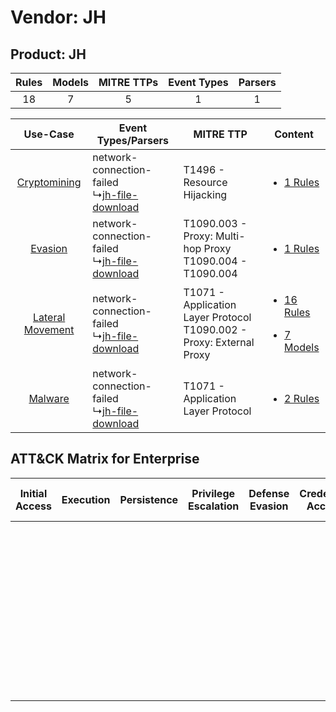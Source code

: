 Vendor: JH
==========
Product: JH
-----------
| Rules | Models | MITRE TTPs | Event Types | Parsers |
|:-----:|:------:|:----------:|:-----------:|:-------:|
|  18   |   7    |     5      |      1      |    1    |

|    Use-Case    | Event Types/Parsers    | MITRE TTP    | Content    |
|:----:| ---- | ---- | ---- |
|     [Cryptomining](../../../UseCases/uc_cryptomining.md)     |  network-connection-failed<br> ↳[jh-file-download](Ps/pC_jhfiledownload.md)<br> | T1496 - Resource Hijacking<br>    | [<ul><li>1 Rules</li></ul>](RM/r_m_jh_jh_Cryptomining.md)    |
|          [Evasion](../../../UseCases/uc_evasion.md)          |  network-connection-failed<br> ↳[jh-file-download](Ps/pC_jhfiledownload.md)<br> | T1090.003 - Proxy: Multi-hop Proxy<br>T1090.004 - T1090.004<br>    | [<ul><li>1 Rules</li></ul>](RM/r_m_jh_jh_Evasion.md)    |
| [Lateral Movement](../../../UseCases/uc_lateral_movement.md) |  network-connection-failed<br> ↳[jh-file-download](Ps/pC_jhfiledownload.md)<br> | T1071 - Application Layer Protocol<br>T1090.002 - Proxy: External Proxy<br> | [<ul><li>16 Rules</li></ul><ul><li>7 Models</li></ul>](RM/r_m_jh_jh_Lateral_Movement.md) |
|          [Malware](../../../UseCases/uc_malware.md)          |  network-connection-failed<br> ↳[jh-file-download](Ps/pC_jhfiledownload.md)<br> | T1071 - Application Layer Protocol<br>    | [<ul><li>2 Rules</li></ul>](RM/r_m_jh_jh_Malware.md)    |

ATT&CK Matrix for Enterprise
----------------------------
| Initial Access | Execution | Persistence | Privilege Escalation | Defense Evasion | Credential Access | Discovery | Lateral Movement | Collection | Command and Control                                                                                                                                                                                                                                                                                    | Exfiltration | Impact                                                                  |
| -------------- | --------- | ----------- | -------------------- | --------------- | ----------------- | --------- | ---------------- | ---------- | ------------------------------------------------------------------------------------------------------------------------------------------------------------------------------------------------------------------------------------------------------------------------------------------------------ | ------------ | ----------------------------------------------------------------------- |
|                |           |             |                      |                 |                   |           |                  |            | [Proxy: Multi-hop Proxy](https://attack.mitre.org/techniques/T1090/003)<br><br>[Proxy: External Proxy](https://attack.mitre.org/techniques/T1090/002)<br><br>[Application Layer Protocol](https://attack.mitre.org/techniques/T1071)<br><br>[Proxy](https://attack.mitre.org/techniques/T1090)<br><br> |              | [Resource Hijacking](https://attack.mitre.org/techniques/T1496)<br><br> |